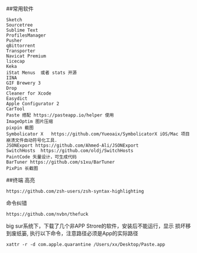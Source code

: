 ##常用软件
```
Sketch
Sourcetree
Sublime Text
ProfilesManager
Pusher
qBittorrent
Transporter
Navicat Premium
licecap
Keka
iStat Menus  或者 stats 开源
IINA
GIF Brewery 3
Drop
Cleaner for Xcode
Easydict
Apple Configurator 2
CarTool
Paste 搭配 https://pasteapp.io/helper 使用
ImageOptim 图片压缩
pixpin 截图
Symbolicator X   https://github.com/Yueoaix/SymbolicatorX iOS/Mac 项目崩溃文件自动符号化工具.
JSONExport https://github.com/Ahmed-Ali/JSONExport
SwitchHosts  https://github.com/oldj/SwitchHosts
PaintCode 矢量设计，可生成代码
BarTuner https://github.com/s1xu/BarTuner
PixPin 长截图
```


##终端
高亮
```
https://github.com/zsh-users/zsh-syntax-highlighting
```
命令纠错
```
https://github.com/nvbn/thefuck
```

big sur系统下，下载了几个非APP Strore的软件，安装后不能运行，显示 损坏移到废纸篓, 执行以下命令，注意路径必须是App的实际路径
```
xattr -r -d com.apple.quarantine /Users/xx/Desktop/Paste.app
```
